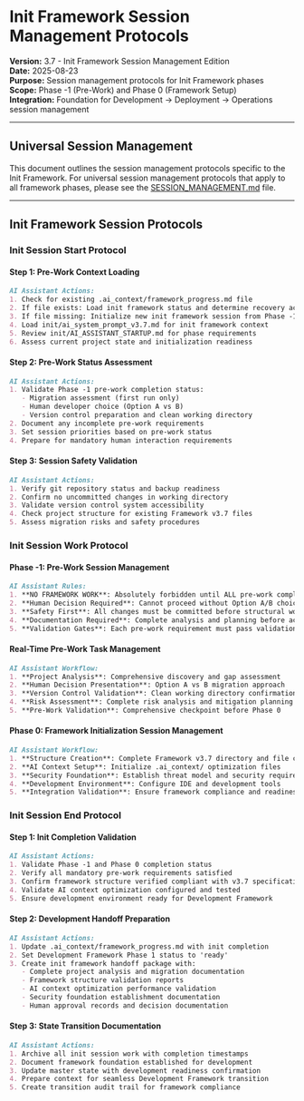 # Init Framework Session Management Protocols

**Version:** 3.7 - Init Framework Session Management Edition  
**Date:** 2025-08-23  
**Purpose:** Session management protocols for Init Framework phases  
**Scope:** Phase -1 (Pre-Work) and Phase 0 (Framework Setup)  
**Integration:** Foundation for Development → Deployment → Operations session management  

---

## **Universal Session Management**

This document outlines the session management protocols specific to the Init Framework. For universal session management protocols that apply to all framework phases, please see the [SESSION_MANAGEMENT.md](../SESSION_MANAGEMENT.md) file.

---

## **Init Framework Session Protocols**

### **Init Session Start Protocol**

#### **Step 1: Pre-Work Context Loading**
```markdown
AI Assistant Actions:
1. Check for existing .ai_context/framework_progress.md file
2. If file exists: Load init framework status and determine recovery action
3. If file missing: Initialize new init framework session from Phase -1
4. Load init/ai_system_prompt_v3.7.md for init framework context
5. Review init/AI_ASSISTANT_STARTUP.md for phase requirements
6. Assess current project state and initialization readiness
```

#### **Step 2: Pre-Work Status Assessment**
```markdown
AI Assistant Actions:
1. Validate Phase -1 pre-work completion status:
   - Migration assessment (first run only)
   - Human developer choice (Option A vs B)
   - Version control preparation and clean working directory
2. Document any incomplete pre-work requirements
3. Set session priorities based on pre-work status
4. Prepare for mandatory human interaction requirements
```

#### **Step 3: Session Safety Validation**
```markdown
AI Assistant Actions:
1. Verify git repository status and backup readiness
2. Confirm no uncommitted changes in working directory
3. Validate version control system accessibility
4. Check project structure for existing Framework v3.7 files
5. Assess migration risks and safety procedures
```

### **Init Session Work Protocol**

#### **Phase -1: Pre-Work Session Management**
```markdown
AI Assistant Rules:
1. **NO FRAMEWORK WORK**: Absolutely forbidden until ALL pre-work complete
2. **Human Decision Required**: Cannot proceed without Option A/B choice
3. **Safety First**: All changes must be committed before structural work
4. **Documentation Required**: Complete analysis and planning before action
5. **Validation Gates**: Each pre-work requirement must pass validation
```

#### **Real-Time Pre-Work Task Management**
```markdown
AI Assistant Workflow:
1. **Project Analysis**: Comprehensive discovery and gap assessment
2. **Human Decision Presentation**: Option A vs B migration approach
3. **Version Control Validation**: Clean working directory confirmation
4. **Risk Assessment**: Complete risk analysis and mitigation planning
5. **Pre-Work Validation**: Comprehensive checkpoint before Phase 0
```

#### **Phase 0: Framework Initialization Session Management**
```markdown
AI Assistant Workflow:
1. **Structure Creation**: Complete Framework v3.7 directory and file creation
2. **AI Context Setup**: Initialize .ai_context/ optimization files
3. **Security Foundation**: Establish threat model and security requirements
4. **Development Environment**: Configure IDE and development tools
5. **Integration Validation**: Ensure framework compliance and readiness
```

### **Init Session End Protocol**

#### **Step 1: Init Completion Validation**
```markdown
AI Assistant Actions:
1. Validate Phase -1 and Phase 0 completion status
2. Verify all mandatory pre-work requirements satisfied
3. Confirm framework structure verified compliant with v3.7 specification
4. Validate AI context optimization configured and tested
5. Ensure development environment ready for Development Framework
```

#### **Step 2: Development Handoff Preparation**
```markdown
AI Assistant Actions:
1. Update .ai_context/framework_progress.md with init completion
2. Set Development Framework Phase 1 status to 'ready'
3. Create init framework handoff package with:
   - Complete project analysis and migration documentation
   - Framework structure validation reports
   - AI context optimization performance validation
   - Security foundation establishment documentation
   - Human approval records and decision documentation
```

#### **Step 3: State Transition Documentation**
```markdown
AI Assistant Actions:
1. Archive all init session work with completion timestamps
2. Document framework foundation established for development
3. Update master state with development readiness confirmation
4. Prepare context for seamless Development Framework transition
5. Create transition audit trail for framework compliance
```
